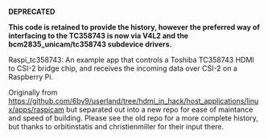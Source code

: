 **DEPRECATED**

**This code is retained to provide the history, however the preferred way of interfacing to the TC358743 is now via V4L2 and the bcm2835_unicam/tc358743 subdevice drivers.**

Raspi_tc358743: An example app that controls a Toshiba TC358743 HDMI
to CSI-2 bridge chip, and receives the incoming data over CSI-2 on
a Raspberry Pi.

Originally from https://github.com/6by9/userland/tree/hdmi_in_hack/host_applications/linux/apps/raspicam
but separated out into a new repo for ease of maintance and speed
of building.
Please see the old repo for a more complete history, but thanks
to orbitinstatis and christienmiller for their input there.


